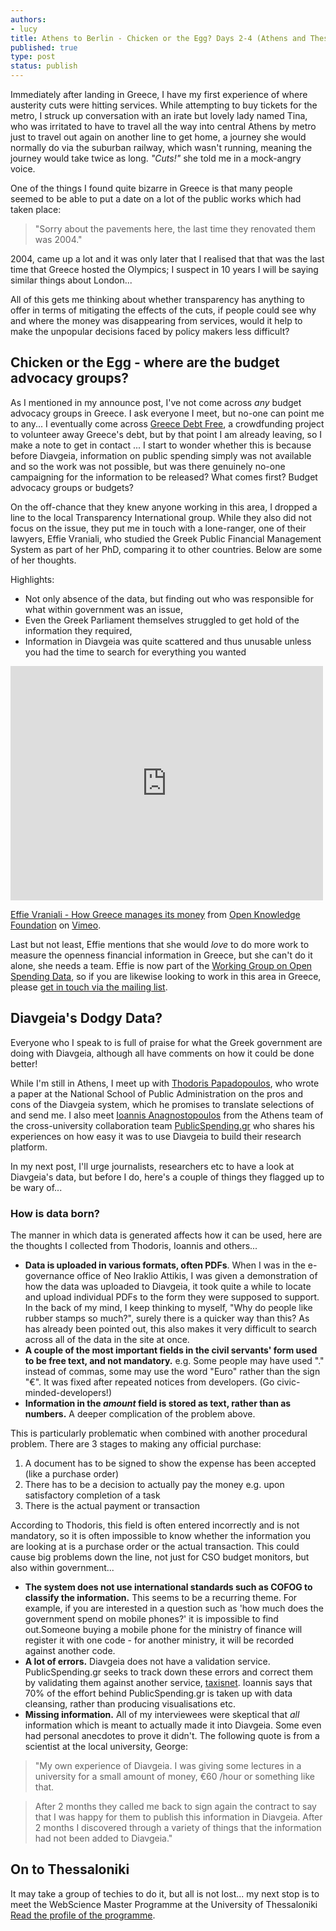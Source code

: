 ```yaml
---
authors:
- lucy
title: Athens to Berlin - Chicken or the Egg? Days 2-4 (Athens and Thessaloniki)
published: true
type: post
status: publish
---
```


Immediately after landing in Greece, I have my first experience of where austerity cuts were hitting services. While attempting to buy tickets for the metro, I struck up conversation with an irate but lovely lady named Tina, who was irritated to have to travel all the way into central Athens by metro just to travel out again on another line to get home, a journey she would normally do via the suburban railway, which wasn't running, meaning the journey would take twice as long. *"Cuts!"* she told me in a mock-angry voice.

One of the things I found quite bizarre in Greece is that many people seemed to be able to put a date on a lot of the public works which had taken place:

> "Sorry about the pavements here, the last time they renovated them was 2004."

2004, came up a lot and it was only later that I realised that that was the last time that Greece hosted the Olympics; I suspect in 10 years I will be saying similar things about London...

All of this gets me thinking about whether transparency has anything to offer in terms of mitigating the effects of the cuts, if people could see why and where the money was disappearing from services, would it help to make the unpopular decisions faced by policy makers less difficult?

## Chicken or the Egg - where are the budget advocacy groups?

As I mentioned in my announce post, I've not come across *any* budget advocacy groups in Greece. I ask everyone I meet, but no-one can point me to any... I eventually come across [Greece Debt Free](http://www.greecedebtfree.org/), a crowdfunding project to volunteer away Greece's debt, but by that point I am already leaving, so I make a note to get in contact ... I start to wonder whether this is because before Diavgeia, information on public spending simply was not available and so the work was not possible, but was there genuinely no-one campaigning for the information to be released? What comes first? Budget advocacy groups or budgets?

On the off-chance that they knew anyone working in this area, I dropped a line to the local Transparency International group. While they also did not focus on the issue, they put me in touch with a lone-ranger, one of their lawyers, Effie Vraniali, who studied the Greek Public Financial Management System as part of her PhD, comparing it to other countries. Below are some of her thoughts.

Highlights:

* Not only absence of the data, but finding out who was responsible for what within government was an issue,
* Even the Greek Parliament themselves struggled to get hold of the information they required,
* Information in Diavgeia was quite scattered and thus unusable unless you had the time to search for everything you wanted

<iframe src="http://player.vimeo.com/video/45818263" width="500" height="375" frameborder="0" webkitAllowFullScreen mozallowfullscreen allowFullScreen></iframe> <p><a href="http://vimeo.com/45818263">Effie Vraniali - How Greece manages its money</a> from <a href="http://vimeo.com/okf">Open Knowledge Foundation</a> on <a href="http://vimeo.com">Vimeo</a>.</p>

Last but not least, Effie mentions that she would *love* to do more work to measure the openness financial information in Greece, but she can't do it alone, she needs a team. Effie is now part of the [Working Group on Open Spending Data](http://openspending.org/resources/wg/index.html), so if you are likewise looking to work in this area in Greece, please [get in touch via the mailing list](http://lists.okfn.org/mailman/listinfo/openspending).

## Diavgeia's Dodgy Data?

Everyone who I speak to is full of praise for what the Greek government are doing with Diavgeia, although all have comments on how it could be done better!

While I'm still in Athens, I meet up with [Thodoris Papadopoulos](http://thodoris.net/weblog/archive/2012/02/29/?p=176), who wrote a paper at the National School of Public Administration on the pros and cons of the Diavgeia system, which he promises to translate selections of and send me. I also meet [Ioannis Anagnostopoulos](http://www.anagnostopoulos.name/) from the Athens team of the cross-university collaboration team [PublicSpending.gr](http://publicspending.medialab.ntua.gr/) who shares his experiences on how easy it was to use Diavgeia to build their research platform.

In my next post, I'll urge journalists, researchers etc to have a look at Diavgeia's data, but before I do, here's a couple of things they flagged up to be wary of...

### How is data born?

The manner in which data is generated affects how it can be used, here are the thoughts I collected from Thodoris, Ioannis and others...

* **Data is uploaded in various formats, often PDFs**. When I was in the e-governance office of Neo Iraklio Attikis, I was given a demonstration of how the data was uploaded to Diavgeia, it took quite a while to locate and upload individual PDFs to the form they were supposed to support. In the back of my mind, I keep thinking to myself, "Why do people like rubber stamps so much?", surely there is a quicker way than this? As has already been pointed out, this also makes it very difficult to search across all of the data in the site at once.
* **A couple of the most important fields in the civil servants' form used to be free text, and not mandatory.** e.g. Some people may have used "." instead of commas, some may use the word "Euro" rather than the sign "€".  It was fixed after repeated notices from developers. (Go civic-minded-developers!)
* **Information in the *amount* field is stored as text, rather than as numbers.** A deeper complication of the problem above.

This is particularly problematic when combined with another procedural problem. There are 3 stages to making any official purchase:

1. A document has to be signed to show the expense has been accepted (like a purchase order)
2. There has to be a decision to actually pay the money e.g. upon satisfactory completion of a task
3. There is the actual payment or transaction

According to Thodoris, this field is often entered incorrectly and is not mandatory, so it is often impossible to know whether the information you are looking at is a purchase order or the actual transaction. This could cause big problems down the line, not just for CSO budget monitors, but also within government...

* **The system does not use international standards such as COFOG to classify the information.** This seems to be a recurring theme. For example, if you are interested in a question such as 'how much does the government spend on mobile phones?' it is impossible to find out.Someone buying a mobile phone for the ministry of finance will register it with one code - for another ministry, it will be recorded against another code.
* **A lot of errors.** Diavgeia does not have a validation service. PublicSpending.gr seeks to track down these errors and correct them by validating them against another service, [taxisnet](http://www.gsis.gr/). Ioannis says that 70% of the effort behind PublicSpending.gr is taken up with data cleansing, rather than producing visualisations etc.
* **Missing information.** All of my interviewees were skeptical that *all* information which is meant to actually made it into Diavgeia. Some even had personal anecdotes to prove it didn't. The following quote is from a scientist at the local university, George:

> "My own experience of Diavgeia. I was giving some lectures in a university for a small amount of money, €60 /hour or something like that.

>After 2 months they called me back to sign again the contract to say that I was happy for them to publish this information in Diavgeia. After 2 months I discovered through a variety of things that the information had not been added to Diavgeia."

## On to Thessaloniki

It may take a group of techies to do it, but all is not lost... my next stop is to meet the WebScience Master Programme at the University of Thessaloniki [Read the profile of the programme](http://openspending.org/blog/2012/07/16/Greece-3.html).
